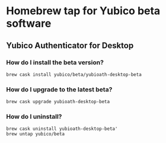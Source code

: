 # Homebrew tap for Yubico beta software

## Yubico Authenticator for Desktop

### How do I install the beta version?
```
brew cask install yubico/beta/yubioath-desktop-beta
```
### How do I upgrade to the latest beta?
```
brew cask upgrade yubioath-desktop-beta
```
### How do I uninstall?
```
brew cask uninstall yubioath-desktop-beta'
brew untap yubico/beta
```
